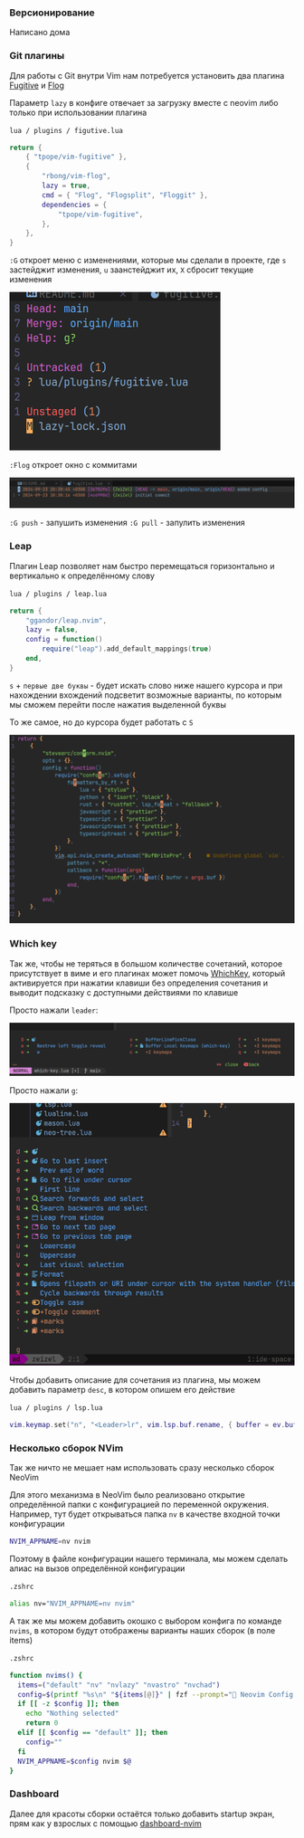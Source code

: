 
### Версионирование



Написано дома




### Git плагины

Для работы с Git внутри Vim нам потребуется установить два плагина [Fugitive](https://github.com/tpope/vim-fugitive) и [Flog](https://github.com/rbong/vim-flog)

Параметр `lazy` в конфиге отвечает за загрузку вместе с neovim либо только при использовании плагина

`lua / plugins / figutive.lua`
```lua
return {
	{ "tpope/vim-fugitive" },
	{
		"rbong/vim-flog",
		lazy = true,
		cmd = { "Flog", "Flogsplit", "Floggit" },
		dependencies = {
			"tpope/vim-fugitive",
		},
	},
}
```

`:G` откроет меню с изменениями, которые мы сделали в проекте, где `s` застейджит изменения, `u` заанстейджит их, `X` сбросит текущие изменения

![](_png/Pasted%20image%2020240924132302.png)

`:Flog` откроет окно с коммитами

![](_png/Pasted%20image%2020240924132227.png)

`:G push` - запушить изменения
`:G pull` - запулить изменения

### Leap

Плагин Leap позволяет нам быстро перемещаться горизонтально и вертикально к определённому слову

`lua / plugins / leap.lua`
```lua
return {
	"ggandor/leap.nvim",
	lazy = false,
	config = function()
		require("leap").add_default_mappings(true)
	end,
}
```

`s` + `первые две буквы` - будет искать слово ниже нашего курсора и при нахождении вхождений подсветит возможные варианты, по которым мы сможем перейти после нажатия выделенной буквы

То же самое, но до курсора будет работать с `S`

![](_png/Pasted%20image%2020240924133219.png)

### Which key

Так же, чтобы не теряться в большом количестве сочетаний, которое присутствует в виме и его плагинах может помочь [WhichKey](https://github.com/folke/which-key.nvim), который активируется при нажатии клавиши без определения сочетания и выводит подсказку с доступными действиями по клавише

Просто нажали `leader`:

![](_png/Pasted%20image%2020240924133644.png)

Просто нажали `g`:

![](_png/Pasted%20image%2020240924133752.png)

Чтобы добавить описание для сочетания из плагина, мы можем добавить параметр `desc`, в котором опишем его действие

`lua / plugins / lsp.lua`
```lua
vim.keymap.set("n", "<Leader>lr", vim.lsp.buf.rename, { buffer = ev.buf, desc = "Rename Symbol" })
```

### Несколько сборок NVim

Так же ничто не мешает нам использовать сразу несколько сборок NeoVim

Для этого механизма в NeoVim было реализовано открытие определённой папки с конфигурацией по переменной окружения. Например, тут будет открываться папка `nv` в качестве входной точки конфигурации

```bash
NVIM_APPNAME=nv nvim
```

Поэтому в файле конфигурации нашего терминала, мы можем сделать алиас на вызов определённой конфигурации

`.zshrc`
```bash
alias nv="NVIM_APPNAME=nv nvim"
```

А так же мы можем добавить окошко с выбором конфига по команде `nvims`, в котором будут отображены варианты наших сборок (в поле items)

`.zshrc`
```bash
function nvims() {
  items=("default" "nv" "nvlazy" "nvastro" "nvchad")
  config=$(printf "%s\n" "${items[@]}" | fzf --prompt=" Neovim Config  " --height=~50% --layout=reverse --border --exit-0)
  if [[ -z $config ]]; then
    echo "Nothing selected"
    return 0
  elif [[ $config == "default" ]]; then
    config=""
  fi
  NVIM_APPNAME=$config nvim $@
}
```

### Dashboard

Далее для красоты сборки остаётся только добавить startup экран, прям как у взрослых с помощью [dashboard-nvim](https://github.com/nvimdev/dashboard-nvim)



